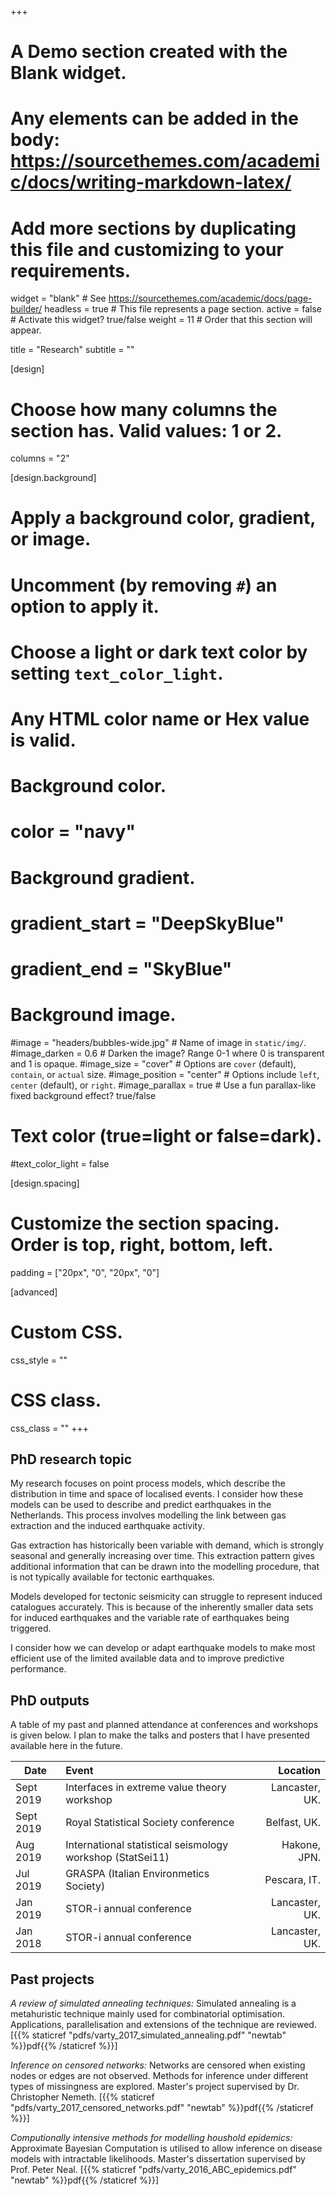+++
# A Demo section created with the Blank widget.
# Any elements can be added in the body: https://sourcethemes.com/academic/docs/writing-markdown-latex/
# Add more sections by duplicating this file and customizing to your requirements.

widget = "blank"  # See https://sourcethemes.com/academic/docs/page-builder/
headless = true  # This file represents a page section.
active = false  # Activate this widget? true/false
weight = 11  # Order that this section will appear.

title = "Research"
subtitle = ""

[design]
  # Choose how many columns the section has. Valid values: 1 or 2.
  columns = "2"

[design.background]
  # Apply a background color, gradient, or image.
  #   Uncomment (by removing `#`) an option to apply it.
  #   Choose a light or dark text color by setting `text_color_light`.
  #   Any HTML color name or Hex value is valid.

  # Background color.
  # color = "navy"
  
  # Background gradient.
  # gradient_start = "DeepSkyBlue"
  # gradient_end = "SkyBlue"
  
  # Background image.
  #image = "headers/bubbles-wide.jpg"  # Name of image in `static/img/`.
  #image_darken = 0.6  # Darken the image? Range 0-1 where 0 is transparent and 1 is opaque.
  #image_size = "cover"  #  Options are `cover` (default), `contain`, or `actual` size.
  #image_position = "center"  # Options include `left`, `center` (default), or `right`.
  #image_parallax = true  # Use a fun parallax-like fixed background effect? true/false

  # Text color (true=light or false=dark).
  #text_color_light = false

[design.spacing]
  # Customize the section spacing. Order is top, right, bottom, left.
  padding = ["20px", "0", "20px", "0"]

[advanced]
 # Custom CSS. 
 css_style = ""
 
 # CSS class.
 css_class = ""
+++

## PhD research topic
My research focuses on point process models, which describe the distribution in time and space of localised events. I consider how these models can be used to describe and predict earthquakes in the Netherlands. 
This process involves modelling the link between gas extraction and the induced earthquake activity.

Gas extraction has historically been variable with demand, which is strongly seasonal and generally increasing over time. This extraction pattern gives additional information that can be drawn into the modelling procedure, that is not typically available for tectonic earthquakes.

Models developed for tectonic seismicity can struggle to represent induced catalogues accurately. This is because of the inherently smaller data sets for induced earthquakes and the variable rate of earthquakes being triggered. 

I consider how we can develop or adapt earthquake models to make most efficient use of the limited available data and to improve predictive performance. 

## PhD outputs

A table of my past and planned attendance at conferences and workshops is given below. I plan to make the talks and posters that I have presented available here in the future. 

| Date      | Event | Location |
|-----------|:-----------------|------------------:|
| Sept 2019 | Interfaces in extreme value theory workshop| Lancaster, UK. |
| Sept 2019 | Royal Statistical Society conference | Belfast, UK. |
| Aug  2019 | International statistical seismology workshop (StatSei11) | Hakone, JPN.|
| Jul 2019 | GRASPA (Italian Environmetics Society)| Pescara, IT. |
| Jan 2019 | STOR-i annual conference | Lancaster, UK. |
| Jan 2018 | STOR-i annual conference | Lancaster, UK. |


## Past projects

_A review of simulated annealing techniques:_ Simulated annealing is a metahuristic technique mainly used for combinatorial optimisation. Applications, parallelisation and extensions of the technique are reviewed. [{{% staticref "pdfs/varty_2017_simulated_annealing.pdf" "newtab" %}}pdf{{% /staticref %}}]

_Inference on censored networks:_ Networks are censored when existing nodes or edges are not observed. Methods for inference under different types of missingness are explored. Master's project supervised by Dr. Christopher Nemeth. [{{% staticref "pdfs/varty_2017_censored_networks.pdf" "newtab" %}}pdf{{% /staticref %}}] 

_Computionally intensive methods for modelling houshold epidemics:_
Approximate Bayesian Computation is utilised to allow inference on disease models with intractable likelihoods. Master's dissertation supervised by Prof. Peter Neal. [{{% staticref "pdfs/varty_2016_ABC_epidemics.pdf" "newtab" %}}pdf{{% /staticref %}}]
 

